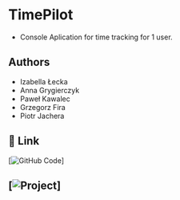# TimePilot 

- Console Aplication for time tracking for 1 user. 

## Authors
- Izabella Łecka
- Anna Grygierczyk
- Paweł Kawalec
- Grzegorz Fira
- Piotr Jachera


## 🔗 Link
[![GitHub Code](https://github.com/IzabellaAnn/TimePilot.git)]

[![Project](https://github.com/users/IzabellaAnn/projects/4/views/1)]
-------------------------------------------
